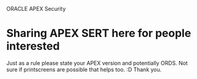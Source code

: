 ORACLE APEX Security 
# Sharing APEX SERT here for people interested



Just as a rule please state your APEX version and potentially ORDS. Not sure if printscreens are possible that helps too. :D
Thank you.
